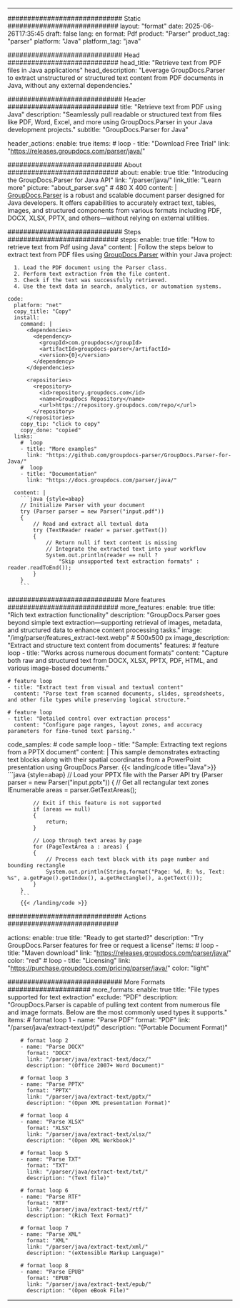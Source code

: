 


---
############################# Static ############################
layout: "format"
date:  2025-06-26T17:35:45
draft: false
lang: en
format: Pdf
product: "Parser"
product_tag: "parser"
platform: "Java"
platform_tag: "java"

############################# Head ############################
head_title: "Retrieve text from PDF files in Java applications"
head_description: "Leverage GroupDocs.Parser to extract unstructured or structured text content from PDF documents in Java, without any external dependencies."

############################# Header ############################
title: "Retrieve text from PDF using Java" 
description: "Seamlessly pull readable or structured text from files like PDF, Word, Excel, and more using GroupDocs.Parser in your Java development projects."
subtitle: "GroupDocs.Parser for Java" 

header_actions:
  enable: true
  items:
    #  loop
    - title: "Download Free Trial"
      link: "https://releases.groupdocs.com/parser/java/"
      
############################# About ############################
about:
    enable: true
    title: "Introducing the GroupDocs.Parser for Java API"
    link: "/parser/java/"
    link_title: "Learn more"
    picture: "about_parser.svg" # 480 X 400
    content: |
       [GroupDocs.Parser](/parser/java/) is a robust and scalable document parser designed for Java developers. It offers capabilities to accurately extract text, tables, images, and structured components from various formats including PDF, DOCX, XLSX, PPTX, and others—without relying on external utilities.

############################# Steps ############################
steps:
    enable: true
    title: "How to retrieve text from Pdf using Java"
    content: |
      Follow the steps below to extract text from PDF files using [GroupDocs.Parser](/parser/java/) within your Java project:
      
      1. Load the PDF document using the Parser class.
      2. Perform text extraction from the file content.
      3. Check if the text was successfully retrieved.
      4. Use the text data in search, analytics, or automation systems.
   
    code:
      platform: "net"
      copy_title: "Copy"
      install:
        command: |
          <dependencies>
            <dependency>
              <groupId>com.groupdocs</groupId>
              <artifactId>groupdocs-parser</artifactId>
              <version>{0}</version>
            </dependency>
          </dependencies>

          <repositories>
            <repository>
              <id>repository.groupdocs.com</id>
              <name>GroupDocs Repository</name>
              <url>https://repository.groupdocs.com/repo/</url>
            </repository>
          </repositories>
        copy_tip: "click to copy"
        copy_done: "copied"
      links:
        #  loop
        - title: "More examples"
          link: "https://github.com/groupdocs-parser/GroupDocs.Parser-for-Java/"
        #  loop
        - title: "Documentation"
          link: "https://docs.groupdocs.com/parser/java/"
          
      content: |
        ```java {style=abap}
        // Initialize Parser with your document
        try (Parser parser = new Parser("input.pdf"))
        {
            // Read and extract all textual data
            try (TextReader reader = parser.getText())
            {
                // Return null if text content is missing
                // Integrate the extracted text into your workflow
                System.out.println(reader == null ? 
                    "Skip unsupported text extraction formats" : reader.readToEnd());
            }
        }
        ```            

############################# More features ############################
more_features:
  enable: true
  title: "Rich text extraction functionality"
  description: "GroupDocs.Parser goes beyond simple text extraction—supporting retrieval of images, metadata, and structured data to enhance content processing tasks."
  image: "/img/parser/features_extract-text.webp" # 500x500 px
  image_description: "Extract and structure text content from documents"
  features:
    # feature loop
    - title: "Works across numerous document formats"
      content: "Capture both raw and structured text from DOCX, XLSX, PPTX, PDF, HTML, and various image-based documents."

    # feature loop
    - title: "Extract text from visual and textual content"
      content: "Parse text from scanned documents, slides, spreadsheets, and other file types while preserving logical structure."

    # feature loop
    - title: "Detailed control over extraction process"
      content: "Configure page ranges, layout zones, and accuracy parameters for fine-tuned text parsing."
      
  code_samples:
    # code sample loop
    - title: "Sample: Extracting text regions from a PPTX document"
      content: |
        This sample demonstrates extracting text blocks along with their spatial coordinates from a PowerPoint presentation using GroupDocs.Parser.
        {{< landing/code title="Java">}}
        ```java {style=abap}
        //  Load your PPTX file with the Parser API
        try (Parser parser = new Parser("input.pptx"))
        {
            // Get all rectangular text zones
            IEnumerable<PageTextArea> areas = parser.GetTextAreas();

            // Exit if this feature is not supported
            if (areas == null)
            {
                return;
            }

            // Loop through text areas by page
            for (PageTextArea a : areas) {
            {
                // Process each text block with its page number and bounding rectangle
                System.out.println(String.format("Page: %d, R: %s, Text: %s", a.getPage().getIndex(), a.getRectangle(), a.getText()));
            }
        }
        ```
        {{< /landing/code >}}


############################# Actions ############################

actions:
  enable: true
  title: "Ready to get started?"
  description: "Try GroupDocs.Parser features for free or request a license"
  items:
    #  loop
    - title: "Maven download"
      link: "https://releases.groupdocs.com/parser/java/"
      color: "red"
        #  loop
    - title: "Licensing"
      link: "https://purchase.groupdocs.com/pricing/parser/java/"
      color: "light"


############################# More Formats #####################
more_formats:
    enable: true
    title: "File types supported for text extraction"
    exclude: "PDF"
    description: "GroupDocs.Parser is capable of pulling text content from numerous file and image formats. Below are the most commonly used types it supports."
    items: 
        # format loop 1
        - name: "Parse PDF"
          format: "PDF"
          link: "/parser/java/extract-text/pdf/"
          description: "(Portable Document Format)"
          
        # format loop 2
        - name: "Parse DOCX"
          format: "DOCX"
          link: "/parser/java/extract-text/docx/"
          description: "(Office 2007+ Word Document)"
          
        # format loop 3
        - name: "Parse PPTX"
          format: "PPTX"
          link: "/parser/java/extract-text/pptx/"
          description: "(Open XML presentation Format)"
          
        # format loop 4
        - name: "Parse XLSX"
          format: "XLSX"
          link: "/parser/java/extract-text/xlsx/"
          description: "(Open XML Workbook)"
          
        # format loop 5
        - name: "Parse TXT"
          format: "TXT"
          link: "/parser/java/extract-text/txt/"
          description: "(Text file)"
          
        # format loop 6
        - name: "Parse RTF"
          format: "RTF"
          link: "/parser/java/extract-text/rtf/"
          description: "(Rich Text Format)"
          
        # format loop 7
        - name: "Parse XML"
          format: "XML"
          link: "/parser/java/extract-text/xml/"
          description: "(eXtensible Markup Language)"
          
        # format loop 8
        - name: "Parse EPUB"
          format: "EPUB"
          link: "/parser/java/extract-text/epub/"
          description: "(Open eBook File)"
         
          

---
